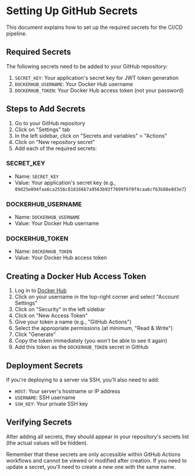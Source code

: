 # Setting Up GitHub Secrets

This document explains how to set up the required secrets for the CI/CD pipeline.

## Required Secrets

The following secrets need to be added to your GitHub repository:

1. `SECRET_KEY`: Your application's secret key for JWT token generation
2. `DOCKERHUB_USERNAME`: Your Docker Hub username
3. `DOCKERHUB_TOKEN`: Your Docker Hub access token (not your password)

## Steps to Add Secrets

1. Go to your GitHub repository
2. Click on "Settings" tab
3. In the left sidebar, click on "Secrets and variables" > "Actions"
4. Click on "New repository secret"
5. Add each of the required secrets:

### SECRET_KEY

- Name: `SECRET_KEY`
- Value: Your application's secret key (e.g., `09d25e094faa6ca2556c818166b7a9563b93f7099f6f0f4caa6cf63b88e8d3e7`)

### DOCKERHUB_USERNAME

- Name: `DOCKERHUB_USERNAME`
- Value: Your Docker Hub username

### DOCKERHUB_TOKEN

- Name: `DOCKERHUB_TOKEN`
- Value: Your Docker Hub access token

## Creating a Docker Hub Access Token

1. Log in to [Docker Hub](https://hub.docker.com/)
2. Click on your username in the top-right corner and select "Account Settings"
3. Click on "Security" in the left sidebar
4. Click on "New Access Token"
5. Give your token a name (e.g., "GitHub Actions")
6. Select the appropriate permissions (at minimum, "Read & Write")
7. Click "Generate"
8. Copy the token immediately (you won't be able to see it again)
9. Add this token as the `DOCKERHUB_TOKEN` secret in GitHub

## Deployment Secrets

If you're deploying to a server via SSH, you'll also need to add:

- `HOST`: Your server's hostname or IP address
- `USERNAME`: SSH username
- `SSH_KEY`: Your private SSH key

## Verifying Secrets

After adding all secrets, they should appear in your repository's secrets list (the actual values will be hidden).

Remember that these secrets are only accessible within GitHub Actions workflows and cannot be viewed or modified after creation. If you need to update a secret, you'll need to create a new one with the same name.
